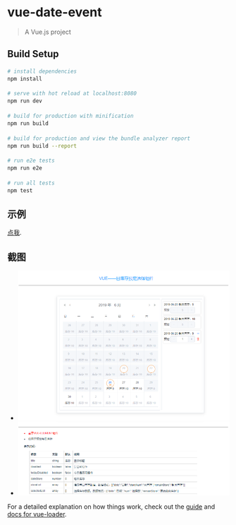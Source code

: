 # vue-date-event

> A Vue.js project

## Build Setup

``` bash
# install dependencies
npm install

# serve with hot reload at localhost:8080
npm run dev

# build for production with minification
npm run build

# build for production and view the bundle analyzer report
npm run build --report

# run e2e tests
npm run e2e

# run all tests
npm test
```
## 示例
[点我](http://zangzangah.github.io/vue-date-store-select/example/#/).

## 截图

- ![预览1]( vue-date-store-select-1.png)
- ![预览2]( vue-date-store-select-2.png)


For a detailed explanation on how things work, check out the [guide](http://vuejs-templates.github.io/webpack/) and [docs for vue-loader](http://vuejs.github.io/vue-loader).
